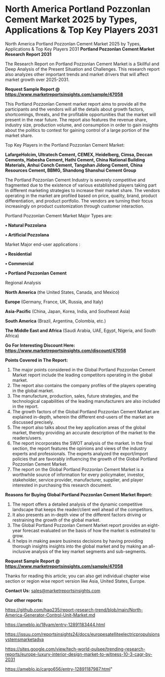 # North America Portland Pozzonlan Cement Market 2025 by Types, Applications & Top Key Players 2031
North America Portland Pozzonlan Cement Market 2025 by Types, Applications & Top Key Players 2031
<strong>Portland Pozzonlan Cement Market Research Report 2031</strong>

The Research Report on Portland Pozzonlan Cement Market is a Skillful and Deep Analysis of the Present Situation and Challenges. This research report also analyzes other important trends and market drivers that will affect market growth over 2025-2031.

<strong>Request Sample Report @ <a href=https://www.marketreportsinsights.com/sample/47058>https://www.marketreportsinsights.com/sample/47058</a></strong>

This Portland Pozzonlan Cement market report aims to provide all the participants and the vendors will all the details about growth factors, shortcomings, threats, and the profitable opportunities that the market will present in the near future. The report also features the revenue share, industry size, production volume, and consumption in order to gain insights about the politics to contest for gaining control of a large portion of the market share.

Top Key Players in the Portland Pozzonlan Cement Market:

<strong>LafargeHolcim, Ultratech Cement, CEMEX, Heidelberg, Cimsa, Deccan Cements, Habesha Cement, Hathi Cement, China National Building Materials, Anhui Conch Cement, Tangshan Jidong Cement, China Resources Cement, BBMG, Shandong Shanshui Cement Group</strong>

The Portland Pozzonlan Cement Industry is severely competitive and fragmented due to the existence of various established players taking part in different marketing strategies to increase their market share. The vendors operating in the market are profiled based on price, quality, brand, product differentiation, and product portfolio. The vendors are turning their focus increasingly on product customization through customer interaction.

Portland Pozzonlan Cement Market Major Types are:

<strong>•  Natural Pozzolana

•  Artificial Pozzolana</strong>

Market Major end-user applications :

<strong>•  Residential

•  Commercial

•  Portland Pozzonlan Cement</strong>

Regional Analysis

</u><strong><b>North America</b></strong> (the United States, Canada, and Mexico)

<strong><b>Europe </b></strong>(Germany, France, UK, Russia, and Italy)

<strong><b>Asia-Pacific</b></strong> (China, Japan, Korea, India, and Southeast Asia)

<strong><b>South America</b></strong> (Brazil, Argentina, Colombia, etc.)

<strong><b>The Middle East and Africa</b></strong> (Saudi Arabia, UAE, Egypt, Nigeria, and South Africa)

<strong>Go For Interesting Discount Here: <a href=https://www.marketreportsinsights.com/discount/47058>https://www.marketreportsinsights.com/discount/47058</a></strong>

<strong>Points Covered in The Report:</strong>
<ol>
  <li>The major points considered in the Global Portland Pozzonlan Cement Market report include the leading competitors operating in the global market.</li>
  <li>The report also contains the company profiles of the players operating in the global market.</li>
  <li>The manufacture, production, sales, future strategies, and the technological capabilities of the leading manufacturers are also included in the report.</li>
  <li>The growth factors of the Global Portland Pozzonlan Cement Market are explained in-depth, wherein the different end-users of the market are discussed precisely.</li>
  <li>The report also talks about the key application areas of the global market, thereby providing an accurate description of the market to the readers/users.</li>
  <li>The report incorporates the SWOT analysis of the market. In the final section, the report features the opinions and views of the industry experts and professionals. The experts analyzed the export/import policies that are favorably influencing the growth of the Global Portland Pozzonlan Cement Market.</li>
  <li>The report on the Global Portland Pozzonlan Cement Market is a worthwhile source of information for every policymaker, investor, stakeholder, service provider, manufacturer, supplier, and player interested in purchasing this research document.</li>
</ol>
<strong>Reasons for Buying Global Portland Pozzonlan Cement Market Report:</strong>

<ol>
  <li>The report offers a detailed analysis of the dynamic competitive landscape that keeps the reader/client well ahead of the competitors.</li>
  <li>It also presents an in-depth view of the different factors driving or restraining the growth of the global market.</li>
  <li>The Global Portland Pozzonlan Cement Market report provides an eight-year forecast evaluated on the basis of how the market is estimated to grow.</li>
  <li>It helps in making aware business decisions by having providing thorough insights insights into the global market and by making an all-inclusive analysis of the key market segments and sub-segments.</li>
</ol>
<strong>Request Sample Report @ <a href=https://www.marketreportsinsights.com/sample/47058>https://www.marketreportsinsights.com/sample/47058</a></strong>


Thanks for reading this article; you can also get individual chapter wise section or region wise report version like Asia, United States, Europe.

<strong>Contact Us:</strong>
sales@marketreportsinsights.com

<strong>Our other reports:</strong>

<a href=https://github.com/haq235/report-research-trend/blob/main/North-America-Generator-Control-Unit-Market.md>https://github.com/haq235/report-research-trend/blob/main/North-America-Generator-Control-Unit-Market.md</a>

<a href=https://ameblo.jp/18yam/entry-12891183444.html>https://ameblo.jp/18yam/entry-12891183444.html</a>

<a href=https://issuu.com/reportsinsights24/docs/europesatelliteelectricpropulsionsystemsmarketadva>https://issuu.com/reportsinsights24/docs/europesatelliteelectricpropulsionsystemsmarketadva</a>

<a href=https://sites.google.com/view/tech-world-pulsee/trending-research-reports/europe-luxury-interior-design-market-to-witness-10-3-cagr-by-2031>https://sites.google.com/view/tech-world-pulsee/trending-research-reports/europe-luxury-interior-design-market-to-witness-10-3-cagr-by-2031</a>

<a href=https://ameblo.jp/cargo656/entry-12891187987.html>https://ameblo.jp/cargo656/entry-12891187987.html</a>"
